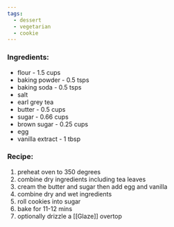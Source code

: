 ```yaml
---
tags:
  - dessert
  - vegetarian
  - cookie
---
```

### Ingredients:
- flour - 1.5 cups
- baking powder - 0.5 tsps
- baking soda - 0.5 tsps
- salt
- earl grey tea
- butter - 0.5 cups
- sugar - 0.66 cups
- brown sugar - 0.25 cups
- egg
- vanilla extract - 1 tbsp

### Recipe:
1. preheat oven to 350 degrees
2. combine dry ingredients including tea leaves
3. cream the butter and sugar then add egg and vanilla
4. combine dry and wet ingredients
5. roll cookies into sugar
6. bake for 11-12 mins
7. optionally drizzle a [[Glaze]] overtop